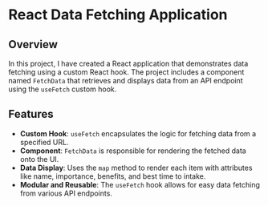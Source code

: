 # React Data Fetching Application

## Overview

In this project, I have created a React application that demonstrates data fetching using a custom React hook. The project includes a component named `FetchData` that retrieves and displays data from an API endpoint using the `useFetch` custom hook.

## Features

- **Custom Hook**: `useFetch` encapsulates the logic for fetching data from a specified URL.
- **Component**: `FetchData` is responsible for rendering the fetched data onto the UI.
- **Data Display**: Uses the `map` method to render each item with attributes like name, importance, benefits, and best time to intake.
- **Modular and Reusable**: The `useFetch` hook allows for easy data fetching from various API endpoints.
